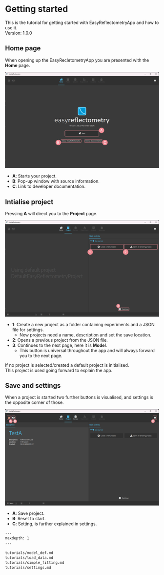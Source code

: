 # Getting started
This is the tutorial for getting started with EasyReflectometryApp and how to use it.  
Version: 1.0.0 

## Home page
When opening up the EasyRecletometryApp you are presented with the **Home** page.  

![Home page](./tutorials/_images/home.png)

- **A**: Starts your project.
- **B**: Pop-up window with source information.
- **C**: Link to developer documentation.

## Intialise project

Pressing **A** will direct you to the **Project** page.  

![Project overview](./tutorials/_images/project.png)

- **1**: Create a new project as a folder containing experiments and a JSON file for settings.
   - New projects need a name, description and set the save location.
- **2**: Opens a previous project from the JSON file.
- **3**: Continues to the next page, here it is **Model**.
    - This button is universal throughout the app and will always forward you to the next page.


If no project is selected/created a default project is initialised.  
This project is used going forward to explain the app.

## Save and settings
When a project is started two further buttons is visualised, and settings is the opposite corner of those.

![Save Settings](./tutorials/_images/save_setting.png)

- **A**: Save project.
- **B**: Reset to start.
- **C**: Setting, is further explained in settings.

```{toctree}
---
maxdepth: 1
---

tutorials/model_def.md
tutorials/load_data.md
tutorials/simple_fitting.md
tutorials/settings.md

```